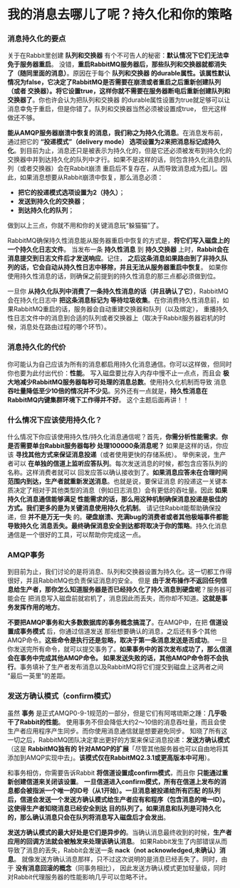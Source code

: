 我的消息去哪儿了呢？持久化和你的策略
======================================================================
### 消息持久化的要点
关于在Rabbit里创建 **队列和交换器** 有个不可告人的秘密：**默认情况下它们无法幸免于服务器重启**。
没错，**重启RabbitMQ服务器后，那些队列和交换器就都消失了（随同里面的消息）**。原因在于每个 **队列和交换器
的durable属性。该属性默认情况为false，它决定了RabbitMQ是否需要在崩溃或者重启之后重新创建队列（或者
交换器）。将它设置true，这样你就不需要在服务器断电后重新创建队列和交换器了**。你也许会认为把队列和交换器
的durable属性设置为true就足够可以让消息幸免于重启，但是你错了。队列和交换器当然必须被设置成true，
但光这样做还不够。

**能从AMQP服务器崩溃中恢复的消息，我们称之为持久化消息**。在消息发布前，通过把它的 **“投递模式”（delivery mode）
选项设置为2来把消息标记成持久化**。到目前为止，消息还只是被表示为持久化的，但是它还必须被发布到持久化的
交换器中并到达持久化的队列中才行。如果不是这样的话，则包含持久化消息的队列（或者交换器）会在Rabbit崩溃
重启后不复存在，从而导致消息成为孤儿。因此，如果消息想要从Rabbit崩溃中恢复，那么消息必须：
+ **把它的投递模式选项设置为2（持久）**；
+ **发送到持久化的交换器**；
+ **到达持久化的队列**；

做到以上三点，你就不用和你的关键消息玩“躲猫猫”了。

RabbitMQ确保持久性消息能从服务器重启中恢复的方式是，**将它们写入磁盘上的一个持久化日志文件**。
当发布一条 **持久性消息** 到 **持久交换器** 上时，**Rabbit会在消息提交到日志文件后才发送响应**。记住，
**之后这条消息如果路由到了非持久队列的话，它会自动从持久性日志中移除，并且无法从服务器重启中恢复**。
如果你使用持久性消息的话，则确保之前提到的持久性消息的那三点都必须做到位。

一旦你 **从持久化队列中消费了一条持久性消息的话（并且确认了它）**，RabbitMQ会在持久化日志中 **把这条消息标记为
等待垃圾收集**。在你消费持久性消息前，如果RabbitMQ重启的话，服务器会自动重建交换器和队列（以及绑定），
重播持久性日志文件中的消息到合适的队列或者交换器上（取决于Rabbit服务器宕机的时候，消息处在路由过程的哪个环节）。

### 消息持久化的代价
你可能认为自己应该为所有的消息都启用持久化消息通信。你可以这样做，但同时你也要为此付出代价：**性能**。
写入磁盘要比存入内存中慢不止一点点，而且会 **极大地减少RabbitMQ服务器每秒可处理的消息总数**。使用持久化机制而导致
消息 **吞吐量降低至少10倍的情况并不少见**。另外还有一点就是，**持久性消息在RabbitMQ内键集群环境下工作得并不好**。
这个主题后面再讲！！

### 什么情况下应该使用持久化？
什么情况下你应该使用持久性/持久化消息通信呢？首先，**你需分析性能需求**。**你是否需要单台Rabbit服务器每秒
处理100000条消息呢？** 如果是这样的话，你应该 **寻找其他方式来保证消息投递**（或者使用更快的存储系统）。
举例来说，生产者可以 **在单独的信道上监听应答队列**。每次发送消息的时候，都包含应答队列的名称。这样消费者就可以
回发应答以确认接收到了。**如果消息应答未在合理时间范围内到达，生产者就重新发送消息**。也就是说，要保证消息
的投递这一关键本质决定了相对于其他类型的消息（例如日志消息）会有更低的吞吐量。因此 **如果持久化消息通信能够满足
性能需求的话，那么用这种机制确保消息投递是极佳的方式。我们更多的是为关键消息使用持久化机制**。
请记住Rabbit能帮助确保投递，但 **并不是万无一失** 的。**硬盘崩溃、充满bug的消费者或者其他极端事件都能导致持久化
消息丢失。最终确保消息安全到达都将取决于你的策略**。持久化消息通信是一个很好的工具，可以帮助你完成这一点。

### AMQP事务
到目前为止，我们讨论的是将消息、队列和交换器设置为持久化。这一切都工作得很好，并且RabbitMQ也负责保证消息的安全。
但是 **由于发布操作不返回任何信息给生产者，那你怎么知道服务器是否已经持久化了持久消息到硬盘呢**？服务器可能会在
把消息写入磁盘前就宕机了，消息因此而丢失，而你却不知道。**这就是事务发挥作用的地方**。

**不要把AMQP事务和大多数数据库的事务概念搞混了**。在AMQP中，在把 **信道设置成事务模式** 后，你通过信道发送
那些想要确认的消息，之后还有多个其他AMQP命令。**这些命令是执行还是忽略，取决于第一条消息发送是否成功**。
一旦你发送完所有命令，就可以提交事务了。**如果事务中的首次发布成功了，那么信道会在事务中完成其他AMQP命令。
如果发送失败的话，其他AMQP命令将不会执行**。事务填补了生产者发布消息以及RabbitMQ将它们提交到磁盘上这两者之间
“最后一英里”的差距。

### 发送方确认模式（confirm模式）
虽然 **事务** 是正式AMQP0-9-1规范的一部分，但是它们有阿喀琉斯之踵：**几乎吸干了Rabbit的性能**。
使用事务不但会降低大约2～10倍的消息吞吐量，而且会使生产者应用程序产生同步。而你使用消息通信就是想要避免同步。
知晓了所有这一切之后，RabbitMQ团队决定拿出更好的方案来保证消息投递：**发送方确认模式**（这是 **RabbitMQ独有的
针对AMQP的扩展**「尽管其他服务器也可以自由地将其添加到AMQP实现中去」。**该模式仅在RabbitMQ2.3.1或更高版本中可用**）。

和事务相仿，你需要告诉Rabbit **将信道设置成confirm模式**，而且你 **只能通过重新创建信道来关闭该设置**。
**一旦信道进入confirm模式，所有在信道上发布的消息都会被指派一个唯一的ID号（从1开始）。一旦消息被投递给所有匹配
的队列后，信道会发送一个发送方确认模式给生产者应有和程序（包含消息的唯一ID）。这使得生产者知晓消息已经安全到达
目的队列了。如果消息和队列是可持久化的，那么确认消息只会在队列将消息写入磁盘后才会发出**。

**发送方确认模式的最大好处是它们是异步的**。当确认消息最终收到的时候，**生产者应用的回调方法就会被触发来处理该确认消息**。
如果Rabbit发生了内部错误从而导致了消息的丢失，Rabbit会发送一条 **nack（not acknowledged,未确认）消息**。
就像发送方确认消息那样，只不过这次说明的是消息已经丢失了。同时，由于 **没有消息回滚的概念**（同事务相比），
因此发送方确认模式更加轻量级，同时对Rabbit代理服务器的性能影响几乎可以忽略不计。
